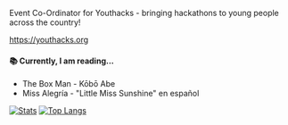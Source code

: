 Event Co-Ordinator for Youthacks - bringing hackathons to young people across the country!

https://youthacks.org

#### 📚 Currently, I am reading...
- The Box Man - Kōbō Abe
- Miss Alegría - "Little Miss Sunshine" en español

[![Stats](https://github-readme-stats.vercel.app/api?username=joshdrod&show_icons=true&theme=tokyonight)](https://github.com/joshdrod)
[![Top Langs](https://github-readme-stats.vercel.app/api/top-langs/?username=joshdrod&layout=compact&theme=tokyonight)](https://github.com/joshdrod)
